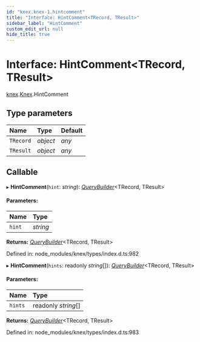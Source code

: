 ```yaml
---
id: "knex.knex-1.hintcomment"
title: "Interface: HintComment<TRecord, TResult>"
sidebar_label: "HintComment"
custom_edit_url: null
hide_title: true
---
```


# Interface: HintComment<TRecord, TResult\>

[knex](../modules/knex.md).[Knex](../modules/knex.knex-1.md).HintComment

## Type parameters

Name | Type | Default |
:------ | :------ | :------ |
`TRecord` | *object* | *any* |
`TResult` | *object* | *any* |

## Callable

▸ **HintComment**(`hint`: *string*): [*QueryBuilder*](../classes/knex.knex-1.querybuilder.md)<TRecord, TResult\>

#### Parameters:

Name | Type |
:------ | :------ |
`hint` | *string* |

**Returns:** [*QueryBuilder*](../classes/knex.knex-1.querybuilder.md)<TRecord, TResult\>

Defined in: node_modules/knex/types/index.d.ts:982

▸ **HintComment**(`hints`: readonly *string*[]): [*QueryBuilder*](../classes/knex.knex-1.querybuilder.md)<TRecord, TResult\>

#### Parameters:

Name | Type |
:------ | :------ |
`hints` | readonly *string*[] |

**Returns:** [*QueryBuilder*](../classes/knex.knex-1.querybuilder.md)<TRecord, TResult\>

Defined in: node_modules/knex/types/index.d.ts:983
